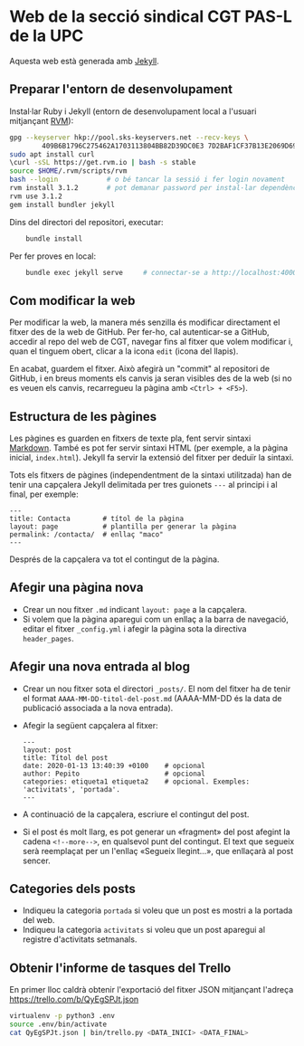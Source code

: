 # Web de la secció sindical CGT PAS-L de la UPC

Aquesta web està generada amb [Jekyll](https://jekyllrb.com).

## Preparar l'entorn de desenvolupament

Instal·lar Ruby i Jekyll (entorn de desenvolupament local a l'usuari mitjançant [RVM](https://rvm.io/)):

```bash
gpg --keyserver hkp://pool.sks-keyservers.net --recv-keys \
        409B6B1796C275462A1703113804BB82D39DC0E3 7D2BAF1CF37B13E2069D6956105BD0E739499BDB
sudo apt install curl
\curl -sSL https://get.rvm.io | bash -s stable
source $HOME/.rvm/scripts/rvm
bash --login            # o bé tancar la sessió i fer login novament
rvm install 3.1.2       # pot demanar password per instal·lar dependències de compilació
rvm use 3.1.2
gem install bundler jekyll
```

Dins del directori del repositori, executar:

```bash
    bundle install
```

Per fer proves en local:

```bash
    bundle exec jekyll serve     # connectar-se a http://localhost:4000
```
## Com modificar la web

Per modificar la web, la manera més senzilla és modificar directament el fitxer
des de la web de GitHub. Per fer-ho, cal autenticar-se a GitHub, accedir al
repo del web de CGT, navegar fins al fitxer que volem modificar i, quan el
tinguem obert, clicar a la icona `edit` (icona del llapis).

En acabat, guardem el fitxer. Això afegirà un "commit" al repositori de GitHub,
i en breus moments els canvis ja seran visibles des de la web (si no
es veuen els canvis, recarregueu la pàgina amb `<Ctrl> + <F5>`).

## Estructura de les pàgines

Les pàgines es guarden en fitxers de texte pla, fent servir sintaxi
[Markdown](https://help.github.com/en/github/writing-on-github/basic-writing-and-formatting-syntax).
També es pot fer servir sintaxi HTML (per exemple, a la pàgina inicial,
`index.html`). Jekyll fa servir la extensió del fitxer per deduïr la sintaxi.

Tots els fitxers de pàgines (independentment de la sintaxi utilitzada)
han de tenir una capçalera Jekyll delimitada per tres guionets `---` al
principi i al final, per exemple:

```
---
title: Contacta        # títol de la pàgina
layout: page           # plantilla per generar la pàgina
permalink: /contacta/  # enllaç "maco"
---
```

Després de la capçalera va tot el contingut de la pàgina.

## Afegir una pàgina nova

- Crear un nou fitxer `.md` indicant `layout: page` a la capçalera.
- Si volem que la pàgina aparegui com un enllaç a la barra de navegació, editar
  el fitxer `_config.yml` i afegir la pàgina sota la directiva `header_pages`.

## Afegir una nova entrada al blog

- Crear un nou fitxer sota el directori `_posts/`. El nom del fitxer ha de tenir
  el format `AAAA-MM-DD-titol-del-post.md` (AAAA-MM-DD és la data de publicació
  associada a la nova entrada).
- Afegir la següent capçalera al fitxer:

    ```
    ---
    layout: post
    title: Títol del post
    date: 2020-01-13 13:40:39 +0100    # opcional
    author: Pepito                     # opcional
    categories: etiqueta1 etiqueta2    # opcional. Exemples: 'activitats', 'portada'.
    ---
    ```

- A continuació de la capçalera, escriure el contingut del post.
- Si el post és molt llarg, es pot generar un «fragment» del post afegint la
  cadena `<!--more-->`, en qualsevol punt del contingut. El text que segueix
  serà reemplaçat per un l'enllaç «Segueix llegint...», que enllaçarà al post sencer.

## Categories dels posts

* Indiqueu la categoria `portada` si voleu que un post es mostri a la portada del web.
* Indiqueu la categoria `activitats` si voleu que un post aparegui al registre d'activitats setmanals.

## Obtenir l'informe de tasques del Trello

En primer lloc caldrà obtenir l'exportació del fitxer JSON mitjançant l'adreça https://trello.com/b/QyEgSPJt.json

```bash
virtualenv -p python3 .env
source .env/bin/activate
cat QyEgSPJt.json | bin/trello.py <DATA_INICI> <DATA_FINAL> 
```
